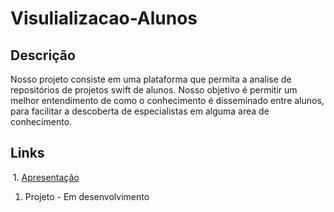 # Visulializacao-Alunos

 ## Descrição

Nosso projeto consiste em uma plataforma que permita a analise de repositórios de projetos swift de alunos. Nosso objetivo é permitir um melhor entendimento de como o conhecimento é disseminado entre alunos, para facilitar a descoberta de especialistas em alguma area de conhecimento.
 
 ## Links
 
  1. [Apresentação](https://github.com/FilipeJrd/Visualizacao-Alunos/raw/master/Presentations/proposta.pdf)
  1. Projeto - Em desenvolvimento
